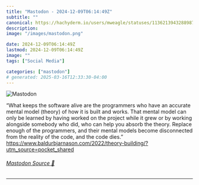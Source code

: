 ```yaml
---
title: "Mastodon - 2024-12-09T06:14:49Z"
subtitle: ""
canonical: https://hachyderm.io/users/mweagle/statuses/113621394328898787
description:
image: "/images/mastodon.png"

date: 2024-12-09T06:14:49Z
lastmod: 2024-12-09T06:14:49Z
image: ""
tags: ["Social Media"]

categories: ["mastodon"]
# generated: 2025-03-16T12:33:30-04:00
---
```

![Mastodon](/images/mastodon.png)

<p>“What keeps the software alive are the programmers who have an accurate mental model (theory) of how it is built and works. That mental model can only be learned by having worked on the project while it grew or by working alongside somebody who did, who can help you absorb the theory. Replace enough of the programmers, and their mental models become disconnected from the reality of the code, and the code dies.”<br /><a href="https://www.baldurbjarnason.com/2022/theory-building/?utm_source=pocket_shared" target="_blank" rel="nofollow noopener noreferrer" translate="no"><span class="invisible">https://www.</span><span class="ellipsis">baldurbjarnason.com/2022/theor</span><span class="invisible">y-building/?utm_source=pocket_shared</span></a></p>


###### [Mastodon Source 🐘](https://hachyderm.io/@mweagle/113621394328898787)

___
